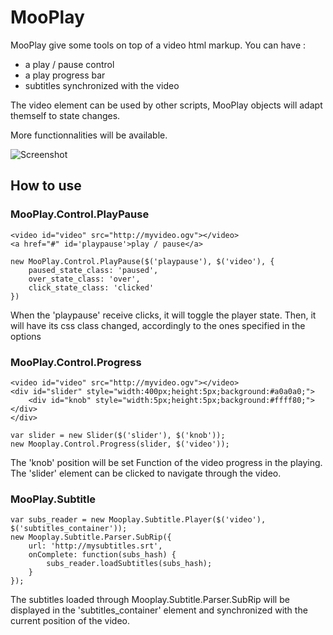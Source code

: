 MooPlay
=======


MooPlay give some tools on top of a video html markup. You can have :

* a play / pause control
* a play progress bar
* subtitles synchronized with the video
 
The video element can be used by other scripts, MooPlay objects will adapt themself to state changes.
 
More functionnalities will be available.

![Screenshot](http://url_to_project_screenshot)

How to use
----------

### MooPlay.Control.PlayPause
    
    <video id="video" src="http://myvideo.ogv"></video>
    <a href="#" id='playpause'>play / pause</a>

    new MooPlay.Control.PlayPause($('playpause'), $('video'), {
        paused_state_class: 'paused',
        over_state_class: 'over',
        click_state_class: 'clicked'
    })

When the 'playpause' receive clicks, it will toggle the player state.
Then, it will have its css class changed, accordingly to the ones specified in the options


### MooPlay.Control.Progress

    <video id="video" src="http://myvideo.ogv"></video>
    <div id="slider" style="width:400px;height:5px;background:#a0a0a0;">
        <div id="knob" style="width:5px;height:5px;background:#ffff80;"></div>
    </div>
    
    var slider = new Slider($('slider'), $('knob'));
    new Mooplay.Control.Progress(slider, $('video'));
    
The 'knob' position will be set Function of the video progress in the playing.
The 'slider' element can be clicked to navigate through the video.


### MooPlay.Subtitle

    var subs_reader = new Mooplay.Subtitle.Player($('video'), $('subtitles_container'));
    new Mooplay.Subtitle.Parser.SubRip({
        url: 'http://mysubtitles.srt',
        onComplete: function(subs_hash) {
            subs_reader.loadSubtitles(subs_hash);
        }
    });
    
The subtitles loaded through Mooplay.Subtitle.Parser.SubRip will be displayed in the 'subtitles_container' element and synchronized with the current position of the video.
    
    
